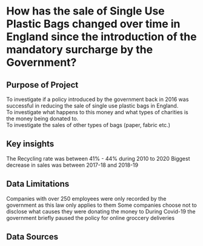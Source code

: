# How has the sale of Single Use Plastic Bags changed over time in England since the introduction of the mandatory surcharge by the Government?

## Purpose of Project
To investigate if a policy introduced by the government back in 2016 was successful in reducing the sale of single use plastic bags in England.  
To investigate what happens to this money and what types of charities is the money being donated to.  
To investigate the sales of other types of bags (paper, fabric etc.)  

## Key insights 

The Recycling rate was between 41% - 44% during 2010 to 2020
Biggest decrease in sales was between 2017-18 and 2018-19





## Data Limitations 

Companies with over 250 employees were only recorded by the government as this law only applies to them
Some companies choose not to disclose what causes they were donating the money to
During Covid-19 the government briefly paused the policy for online groccery deliveries 


## Data Sources






